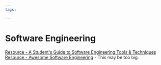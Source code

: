 ```yaml
---
tags:

---
```

# Software Engineering

[Resource - A Student's Guide to Software Engineering Tools & Techniques](https://se-education.org/learningresources/index.html)  
[Resource - Awesome Software Engineering](https://github.com/Alliedium/awesome-software-engineering?tab=readme-ov-file) - This may be too big.  
